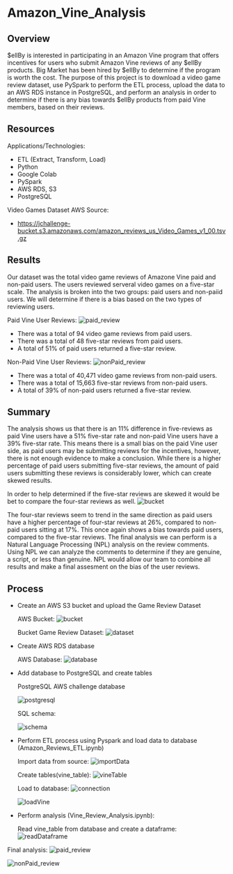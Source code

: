 # Amazon_Vine_Analysis
## Overview
$ellBy is interested in participating in an Amazon Vine program that offers incentives for users who submit Amazon Vine reviews of any $ellBy products. Big Market has been hired by $ellBy to determine if the program is worth the cost. The purpose of this project is to download a video game review dataset, use PySpark to perform the ETL process, upload the data to an AWS RDS instance in PostgreSQL, and perform an analysis in order to determine if there is any bias towards $ellBy products from paid Vine members, based on their reviews.  
## Resources


Applications/Technologies:

-	ETL (Extract, Transform, Load)
-	Python
-	Google Colab
-	PySpark
-	AWS RDS, S3
-	PostgreSQL

Video Games Dataset AWS Source: 

-	https://jchallenge-bucket.s3.amazonaws.com/amazon_reviews_us_Video_Games_v1_00.tsv.gz



## Results
Our dataset was the total video game reviews of Amazone Vine paid and non-paid users. The users reviewed serveral video games on a five-star scale. The analysis is broken into the two groups: paid users and non-paiid users. We will determine if there is a bias based on the two types of reviewing users.

Paid Vine User Reviews:
![paid_review](https://github.com/JoseEspinosaTello/Amazon_Vine_Analysis/blob/main/Resources/paid_review.png)
-	There was a total of 94 video game reviews from paid users.
-	There was a total of 48 five-star reviews from paid users.
-	A total of 51% of paid users returned a five-star review.

Non-Paid Vine User Reviews:
![nonPaid_review](https://github.com/JoseEspinosaTello/Amazon_Vine_Analysis/blob/main/Resources/nonPaid_reviewpng.png)
-	There was a total of 40,471 video game reviews from non-paid users.
-	There was a total of 15,663 five-star reviews from non-paid users.
-	A total of 39% of non-paid users returned a five-star review.

## Summary

The analysis shows us that there is an 11% difference in five-reviews as paid Vine users have a 51% five-star rate and non-paid Vine users have a 39% five-star rate. This means there is a small bias on the paid Vine user side, as paid users may be submitting reviews for the incentives, however, there is not enough evidence to make a conclusion. While there is a higher percentage of paid users submitting five-star reviews, the amount of paid users submitting these reviews is considerably lower, which can create skewed results.

In order to help determined if the five-star reviews are skewed it would be bet to compare the four-star reviews as well.
![bucket](https://github.com/JoseEspinosaTello/Amazon_Vine_Analysis/blob/main/Resources/4star.png)

The four-star reviews seem to trend in the same direction as paid users have a higher percentage of four-star reviews at 26%, compared to non-paid users sitting at 17%. This once again shows a bias towards paid users, compared to the five-star reviews. The final analysis we can perform is a Natural Language Processing (NPL) analysis on the review comments. Using NPL we can analyze the comments to determine if they are genuine, a script, or less than genuine. NPL would allow our team to combine all results and make a final assesment on the bias of the user reviews.

## Process

-	Create an AWS S3 bucket and upload the Game Review Dataset

	AWS Bucket:
	![bucket](https://github.com/JoseEspinosaTello/Amazon_Vine_Analysis/blob/main/Resources/bucket.png)

	Bucket Game Review Dataset:
	![dataset](https://github.com/JoseEspinosaTello/Amazon_Vine_Analysis/blob/main/Resources/dataset.png)

-	Create AWS RDS database

	AWS Database:
	![database](https://github.com/JoseEspinosaTello/Amazon_Vine_Analysis/blob/main/Resources/database.png)

-	Add database to PostgreSQL and create tables

	PostgreSQL AWS challenge database 

	![postgresql](https://github.com/JoseEspinosaTello/Amazon_Vine_Analysis/blob/main/Resources/postgresql.png)

	SQL schema:

	![schema](https://github.com/JoseEspinosaTello/Amazon_Vine_Analysis/blob/main/Resources/schema.png)

-	Perform ETL process using Pyspark and load data to database (Amazon_Reviews_ETL.ipynb)

	Import data from source:
	![importData](https://github.com/JoseEspinosaTello/Amazon_Vine_Analysis/blob/main/Resources/importData.png)

	Create tables(vine_table): 
	![vineTable](https://github.com/JoseEspinosaTello/Amazon_Vine_Analysis/blob/main/Resources/vineTable.png)

	Load to database:
	![connection](https://github.com/JoseEspinosaTello/Amazon_Vine_Analysis/blob/main/Resources/connection.png)

	![loadVine](https://github.com/JoseEspinosaTello/Amazon_Vine_Analysis/blob/main/Resources/loadVine.png)

-	Perform analysis (Vine_Review_Analysis.ipynb):

	Read vine_table from database and create a dataframe:
	![readDataframe](https://github.com/JoseEspinosaTello/Amazon_Vine_Analysis/blob/main/Resources/readDataframe.png)

Final analysis:
![paid_review](https://github.com/JoseEspinosaTello/Amazon_Vine_Analysis/blob/main/Resources/paid_review.png)

![nonPaid_review](https://github.com/JoseEspinosaTello/Amazon_Vine_Analysis/blob/main/Resources/nonPaid_reviewpng.png)